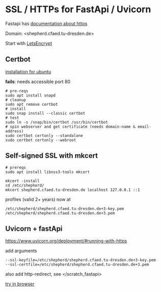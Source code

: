 # SSL / HTTPs for FastApi / Uvicorn

Fastapi has [documentation about https](https://fastapi.tiangolo.com/deployment/https/)

Domain: <shepherd.cfaed.tu-dresden.de>

Start with [LetsEncrypt](https://letsencrypt.org/getting-started/)

## Certbot

[installation for ubuntu](https://certbot.eff.org/instructions?ws=other&os=ubuntufocal&tab=standard)

**fails**: needs accessible port 80

```Shell
# pre-reqs
sudo apt install snapd
# cleanup
sudo apt remove certbot
# install
sudo snap install --classic certbot
# test
sudo ln -s /snap/bin/certbot /usr/bin/certbot
# spin webserver and get certificate (needs domain-name & email-address)
sudo certbot certonly --standalone
sudo certbot certonly --webroot
```

## Self-signed SSL with mkcert

```Shell
# prereqs
sudo apt install libnss3-tools mkcert

mkcert -install
cd /etc/shepherd/
mkcert shepherd.cfaed.tu-dresden.de localhost 127.0.0.1 ::1
```

profiles (valid 2+ years) now at

```Shell
/etc/shepherd/shepherd.cfaed.tu-dresden.de+3-key.pem
/etc/shepherd/shepherd.cfaed.tu-dresden.de+3.pem
```

## Uvicorn + fastApi

<https://www.uvicorn.org/deployment/#running-with-https>

add arguments

```Shell
--ssl-keyfile=/etc/shepherd/shepherd.cfaed.tu-dresden.de+3-key.pem
--ssl-certfile=/etc/shepherd/shepherd.cfaed.tu-dresden.de+3.pem
```

also add http-redirect, see </scratch_fastapi>

[try in browser](https://shepherd.cfaed.tu-dresden.de:8000)

